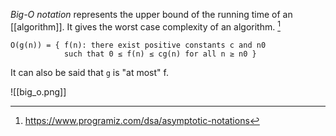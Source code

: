 *Big-O notation* represents the upper bound of the running time of an [[algorithm]]. It gives the worst case complexity of an algorithm. [^1]

```
O(g(n)) = { f(n): there exist positive constants c and n0
            such that 0 ≤ f(n) ≤ cg(n) for all n ≥ n0 }
```

It can also be said that `g` is "at most" f.

![[big_o.png]]

[^1]: https://www.programiz.com/dsa/asymptotic-notations